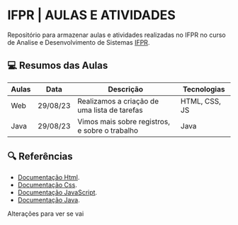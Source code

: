 
# IFPR | AULAS E ATIVIDADES

Repositório para armazenar aulas e atividades realizadas no IFPR no curso de Analise e Desenvolvimento de Sistemas [IFPR](https://ifpr.edu.br/cascavel/).


## 💻 Resumos das Aulas

|  Aulas  |  Data  |  Descrição  |  Tecnologias  |
|---------|--------|-------------|---------------|
|  Web | 29/08/23 | Realizamos a criação de uma lista de tarefas |  HTML, CSS, JS  |
| Java | 29/08/23 | Vimos mais sobre registros, e sobre o trabalho | Java |



## 🔍 Referências
- [Documentação Html](https://developer.mozilla.org/pt-BR/docs/Web/HTML).
- [Documentação Css](https://developer.mozilla.org/pt-BR/docs/Web/Css).
- [Documentação JavaScript](https://developer.mozilla.org/pt-BR/docs/Web/javascript).
- [Documentação Java](https://docs.oracle.com/en/java/).

Alterações para ver se vai